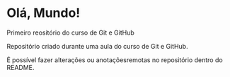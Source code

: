 # Olá, Mundo!
 Primeiro reositório do curso de Git e GitHub

 Repositório criado durante uma aula do curso de Git e GitHub.

 É possível fazer alterações ou anotaçõesremotas no repositório dentro do README.
